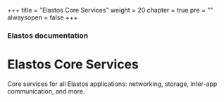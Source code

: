+++
title = "Elastos Core Services"
weight = 20
chapter = true
pre = ""
alwaysopen = false
+++

### Elastos documentation

# Elastos Core Services

Core services for all Elastos applications: networking, storage, inter-app communication, and more.